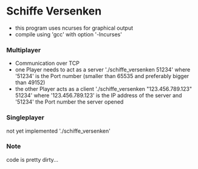 # Schiffe Versenken

* this program uses ncurses for graphical output
* compile using 'gcc' with option '-lncurses'

### Multiplayer

* Communication over TCP
* one Player needs to act as a server
'./schiffe_versenken 51234' where '51234' is the Port number (smaller than 65535 and preferably bigger than 49152)
* the other Player acts as a client
'./schiffe_versenken "123.456.789.123" 51234' where '123.456.789.123' is the IP address of the server and '51234' the Port number the server opened

### Singleplayer

not yet implemented
'./schiffe_versenken'


### Note

code is pretty dirty...
